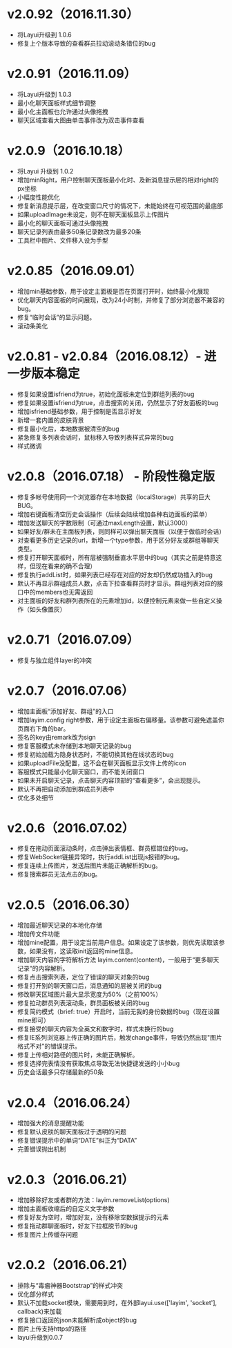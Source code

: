# v2.0.92（2016.11.30）
* 将Layui升级到 1.0.6
* 修复上个版本导致的查看群员拉动滚动条错位的bug

# v2.0.91（2016.11.09）
* 将Layui升级到 1.0.3
* 最小化聊天面板样式细节调整
* 最小化主面板也允许通过头像拖拽
* 聊天区域查看大图由单击事件改为双击事件查看

# v2.0.9（2016.10.18）
* 将Layui 升级到 1.0.2
* 增加minRight，用户控制聊天面板最小化时、及新消息提示层的相对right的px坐标
* 小幅度性能优化
* 修复新消息提示层，在改变窗口尺寸的情况下，未能始终在可视范围的最底部
* 如果uploadImage未设定，则不在聊天面板显示上传图片
* 最小化的聊天面板可通过头像拖拽
* 聊天记录列表由最多50条记录数改为最多20条
* 工具栏中图片、文件移入设为手型


# v2.0.85（2016.09.01）
* 增加min基础参数，用于设定主面板是否在页面打开时，始终最小化展现
* 优化聊天内容面板的时间展现，改为24小时制，并修复了部分浏览器不兼容的bug。
* 修复“临时会话”的显示问题。
* 滚动条美化

# v2.0.81 - v2.0.84（2016.08.12）- 进一步版本稳定
* 修复如果设置isfriend为true，初始化面板未定位到群组列表的bug
* 修复如果设置isfriend为true，点击搜索的关闭，仍然显示了好友面板的bug
* 增加isfriend基础参数，用于控制是否显示好友
* 新增一套内置的皮肤背景
* 修复最小化后，本地数据被清空的bug
* 紧急修复多列表会话时，鼠标移入导致列表样式异常的bug
* 样式微调

# v2.0.8（2016.07.18） - 阶段性稳定版
* 修复多帐号使用同一个浏览器存在本地数据（localStorage）共享的巨大BUG。
* 增加右键面板清空历史会话操作（后续会陆续增加各种右边面板的菜单）
* 增加发送聊天的字数限制（可通过maxLength设置，默认3000）
* 如果好友/群未在主面板列表，则同样可以弹出聊天面板（以便于做临时会话）
* 对查看更多历史记录的url，新增一个type参数，用于区分好友或群组等聊天类型。
* 修复打开聊天面板时，所有层被强制垂直水平居中的bug（其实之前是特意这样，但现在看来的确不合理）
* 修复执行addList时，如果列表已经存在对应的好友却仍然成功插入的bug
* 默认不再显示群组成员人数，点击下拉查看群员时才显示。群组列表对应的接口中的members也无需返回
* 对主面板的好友和群列表所在的元素增加id，以便控制元素来做一些自定义操作（如头像置灰）

# v2.0.71（2016.07.09）
* 修复与独立组件layer的冲突

# v2.0.7（2016.07.06）
* 增加主面板“添加好友、群组”的入口
* 增加layim.config right参数，用于设定主面板右偏移量。该参数可避免遮盖你页面右下角的bar。
* 签名的key由remark改为sign
* 修复客服模式未存储到本地聊天记录的bug
* 修复初始加载为隐身状态时，不能切换其他在线状态的bug
* 如果uploadFile没配置，这不会在聊天面板显示文件上传的icon
* 客服模式只能最小化聊天窗口，而不能关闭窗口
* 如果未开启聊天记录，点击聊天内容顶部的“查看更多”，会出现提示。
* 默认不再把自动添加到群成员列表中
* 优化多处细节

# v2.0.6（2016.07.02）
* 修复在拖动页面滚动条时，点击弹出表情框、群员框错位的bug。
* 修复WebSocket链接异常时，执行addList出现js报错的bug。
* 修复连续上传图片，发送后图片未能正确解析的bug。
* 修复搜索群员无法点击的bug。

# v2.0.5（2016.06.30）
* 增加最近聊天记录的本地化存储
* 增加传文件功能
* 增加mine配置，用于设定当前用户信息。如果设定了该参数，则优先读取该参数，如果没有，这读取init返回的mine信息。
* 增加聊天内容的字符解析方法 layim.content(content)，一般用于“更多聊天记录”的内容解析。
* 修复点击搜索列表，定位了错误的聊天对象的bug
* 修复打开别的聊天窗口后，消息通知的层被关闭的bug
* 修改聊天区域图片最大显示宽度为50%（之前100%）
* 修复拉动群员列表滚动条，群员面板被关闭的bug
* 修复简约模式（brief: true）开启时，当前无我的身份数据的bug（现在设置mine即可）
* 修复接受的聊天内容为全英文和数字时，样式未换行的bug
* 修复IE系列浏览器上传正确的图片后，触发change事件，导致仍然出现"图片格式不对"的错误提示。
* 修复上传相对路径的图片时，未能正确解析。
* 修复选择完表情没有获取焦点导致无法快捷键发送的小小bug
* 历史会话最多只存储最新的50条


# v2.0.4（2016.06.24）
* 增加强大的消息提醒功能
* 修复默认皮肤的聊天面板过于透明的问题
* 修复错误提示中的单词“DATE”纠正为“DATA”
* 完善错误抛出机制


# v2.0.3（2016.06.21）
* 增加移除好友或者群的方法：layim.removeList(options)
* 增加主面板收缩后的自定义文字参数
* 修复好友为空时，增加好友，没有移除空数据提示的元素
* 修复拖动群聊面板时，好友下拉框脱节的bug
* 修复图片上传缓存问题


# v2.0.2（2016.06.21）
* 排除与“毒瘤神器Bootstrap”的样式冲突
* 优化部分样式
* 默认不加载socket模块，需要用到时，在外部layui.use(['layim', 'socket'], callback)来加载
* 修复接口返回的json未能解析成object的bug
* 图片上传支持https的路径
* layui升级到0.0.7